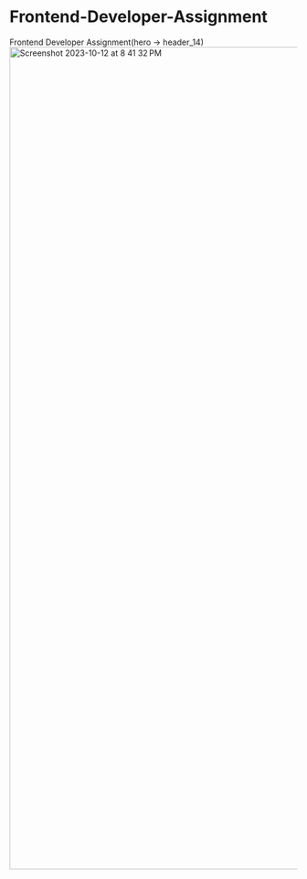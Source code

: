# Frontend-Developer-Assignment
Frontend Developer Assignment(hero -> header_14)
<img width="1440" alt="Screenshot 2023-10-12 at 8 41 32 PM" src="https://github.com/tyagipk108/Frontend-Developer-Assignment/assets/66399075/bc8320c4-ce43-44c1-a3d4-cb314f90d903">




